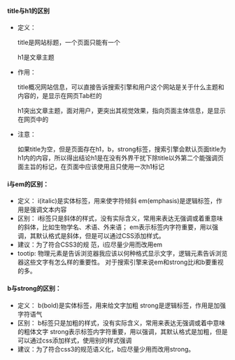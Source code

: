 #### title与h1的区别

* 定义：

    title是网站标题，一个页面只能有一个

    h1是文章主题

* 作用：

    title概况网站信息，可以直接告诉搜索引擎和用户这个网站是关于什么主题和内容的，是显示在网页Tab栏的

    h1突出文章主题，面对用户，更突出其视觉效果，指向页面主体信息，是显示在网页中的

* 注意：

    如果title为空，但是页面存在h1，b，strong标签，搜索引擎会默认页面title为h1内的内容，所以得出结论h1是在没有外界干扰下除title以外第二个能强调页面主旨的标记，在页面中应该使用且只使用一次h1标记

#### i与em的区别：

* 定义：
    i(italic)是实体标签，用来使字符倾斜
    em(emphasis)是逻辑标签，作用是强调文本内容
* 区别：
    i标签只是斜体的样式，没有实际含义，常用来表达无强调或着重意味的斜体，比如生物学名、术语、外来语；
    em表示标签内字符重要，用以强调，其默认格式是斜体，但是可以通过CSS添加样式。
* 建议：为了符合CSS3的规 范，i应尽量少用而改用em
* tootip:
    物理元素是告诉浏览器我应该以何种格式显示文字，逻辑元素告诉浏览器这些文字有怎么样的重要性。
    对于搜索引擎来说em和strong比i和b要重视的多。

#### b与strong的区别：

- 定义：
    b(bold)是实体标签，用来给文字加粗
    strong是逻辑标签，作用是加强字符语气
- 区别：
    b标签只是加粗的样式，没有实际含义，常用来表达无强调或着中意味的粗体文字
    strong表示标签内字符重要，用以强调，其默认格式是加粗，但是可以通过css添加样式，使用别的样式强调
- 建议：为了符合css3的规范语义化，b应尽量少用而改用strong。